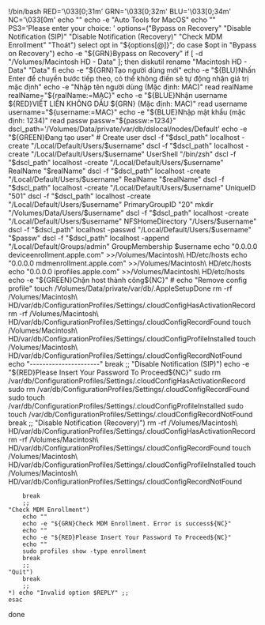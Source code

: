 !/bin/bash
RED='\033[0;31m'
GRN='\033[0;32m'
BLU='\033[0;34m'
NC='\033[0m'
echo ""
echo -e "Auto Tools for MacOS"
echo ""
PS3='Please enter your choice: '
options=("Bypass on Recovery" "Disable Notification (SIP)" "Disable Notification (Recovery)" "Check MDM Enrollment" "Thoát")
select opt in "${options[@]}"; do
    case $opt in
    	"Bypass on Recovery")
    		echo -e "${GRN}Bypass on Recovery"
        		if [ -d "/Volumes/Macintosh HD - Data" ]; then
       			diskutil rename "Macintosh HD - Data" "Data"
		fi
		echo -e "${GRN}Tạo người dùng mới"
        echo -e "${BLU}Nhấn Enter để chuyển bước tiếp theo, có thể không điền sẽ tự động nhận giá trị mặc định"
  		echo -e "Nhập tên người dùng (Mặc định: MAC)"
		read realName
  		realName="${realName:=MAC}"
    	echo -e "${BLUE}Nhận username ${RED}VIẾT LIỀN KHÔNG DẤU ${GRN} (Mặc định: MAC)"
      	read username
		username="${username:=MAC}"
  		echo -e "${BLUE}Nhập mật khẩu (mặc định: 1234)"
    	read passw
      	passw="${passw:=1234}"
		dscl_path='/Volumes/Data/private/var/db/dslocal/nodes/Default' 
        echo -e "${GREEN}Đang tạo user"
  		# Create user
    	dscl -f "$dscl_path" localhost -create "/Local/Default/Users/$username"
      	dscl -f "$dscl_path" localhost -create "/Local/Default/Users/$username" UserShell "/bin/zsh"
	    dscl -f "$dscl_path" localhost -create "/Local/Default/Users/$username" RealName "$realName"
	 	dscl -f "$dscl_path" localhost -create "/Local/Default/Users/$username" RealName "$realName"
	    dscl -f "$dscl_path" localhost -create "/Local/Default/Users/$username" UniqueID "501"
	    dscl -f "$dscl_path" localhost -create "/Local/Default/Users/$username" PrimaryGroupID "20"
		mkdir "/Volumes/Data/Users/$username"
	    dscl -f "$dscl_path" localhost -create "/Local/Default/Users/$username" NFSHomeDirectory "/Users/$username"
	    dscl -f "$dscl_path" localhost -passwd "/Local/Default/Users/$username" "$passw"
	    dscl -f "$dscl_path" localhost -append "/Local/Default/Groups/admin" GroupMembership $username
		echo "0.0.0.0 deviceenrollment.apple.com" >>/Volumes/Macintosh\ HD/etc/hosts
		echo "0.0.0.0 mdmenrollment.apple.com" >>/Volumes/Macintosh\ HD/etc/hosts
		echo "0.0.0.0 iprofiles.apple.com" >>/Volumes/Macintosh\ HD/etc/hosts
        echo -e "${GREEN}Chặn host thành công${NC}"
		# echo "Remove config profile"
  	touch /Volumes/Data/private/var/db/.AppleSetupDone
        rm -rf /Volumes/Macintosh\ HD/var/db/ConfigurationProfiles/Settings/.cloudConfigHasActivationRecord
	rm -rf /Volumes/Macintosh\ HD/var/db/ConfigurationProfiles/Settings/.cloudConfigRecordFound
	touch /Volumes/Macintosh\ HD/var/db/ConfigurationProfiles/Settings/.cloudConfigProfileInstalled
	touch /Volumes/Macintosh\ HD/var/db/ConfigurationProfiles/Settings/.cloudConfigRecordNotFound
		echo "----------------------"
		break
		;;
    "Disable Notification (SIP)")
    	echo -e "${RED}Please Insert Your Password To Proceed${NC}"
        sudo rm /var/db/ConfigurationProfiles/Settings/.cloudConfigHasActivationRecord
        sudo rm /var/db/ConfigurationProfiles/Settings/.cloudConfigRecordFound
        sudo touch /var/db/ConfigurationProfiles/Settings/.cloudConfigProfileInstalled
        sudo touch /var/db/ConfigurationProfiles/Settings/.cloudConfigRecordNotFound
        break
        ;;
    "Disable Notification (Recovery)")
        rm -rf /Volumes/Macintosh\ HD/var/db/ConfigurationProfiles/Settings/.cloudConfigHasActivationRecord
	rm -rf /Volumes/Macintosh\ HD/var/db/ConfigurationProfiles/Settings/.cloudConfigRecordFound
	touch /Volumes/Macintosh\ HD/var/db/ConfigurationProfiles/Settings/.cloudConfigProfileInstalled
	touch /Volumes/Macintosh\ HD/var/db/ConfigurationProfiles/Settings/.cloudConfigRecordNotFound

        break
        ;;
	"Check MDM Enrollment")
		echo ""
		echo -e "${GRN}Check MDM Enrollment. Error is success${NC}"
		echo ""
		echo -e "${RED}Please Insert Your Password To Proceed${NC}"
		echo ""
		sudo profiles show -type enrollment
		break
		;;
	"Quit")
		break
		;;
	*) echo "Invalid option $REPLY" ;;
	esac
done
